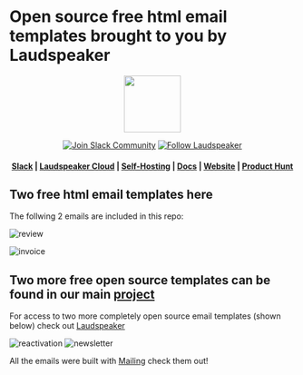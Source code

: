 # Open source free html email templates brought to you by Laudspeaker

<p align="center"><a  href="https://laudspeaker.com/"><img  src="https://user-images.githubusercontent.com/7728266/194206039-0faecc9d-c500-4c64-8401-dfbefe501e4a.png"  height="100"/></a></p>

<p align="center">
<a href='https://laudspeakerusers.slack.com/ssb/redirect'><img alt="Join Slack Community" src="https://img.shields.io/badge/slack%20community-join-green"/></a>
<a href='https://twitter.com/laudspeaker'><img alt="Follow Laudspeaker" src="https://img.shields.io/badge/%40laudspeaker-follow-blue"/></a>

<h4 align="center">
  <a href="https://join.slack.com/t/laudspeakerusers/shared_invite/zt-1li25huaq-BljJUA1Zm8dXvbZViAbMwg">Slack</a> |
  <a href="https://app.laudspeaker.com/login/">Laudspeaker Cloud</a> |
  <a href="https://laudspeaker.com/docs/guides/category/deploy">Self-Hosting</a> |
  <a href="https://laudspeaker.com/docs/guides/overview/intro/">Docs</a> |
  <a href="https://laudspeaker.com/">Website</a> |
  <a href="https://www.producthunt.com/posts/laudspeaker/">Product Hunt</a>
</h4>
  
</p>

## Two free html email templates here 

The follwing 2 emails are included in this repo:

![review](https://user-images.githubusercontent.com/7728266/208787512-1b49029e-0eed-4024-9514-da680a2690f7.png)

![invoice](https://user-images.githubusercontent.com/7728266/208787522-64a7e438-18e2-4612-9b8f-1325f8daf13f.png)

## Two more free open source templates can be found in our main [project](https://github.com/laudspeaker/laudspeaker)

For access to two more completely open source email templates (shown below) check out [Laudspeaker](https://github.com/laudspeaker/laudspeaker)

![reactivation](https://user-images.githubusercontent.com/7728266/208787691-5fecaefe-2eaa-4e79-826d-7c1a4b12ec16.png)
![newsletter](https://user-images.githubusercontent.com/7728266/208787693-7686ff81-336d-4288-b50e-2ae7a072dff3.png)


All the emails were built with [Mailing](https://www.mailing.run) check them out!
